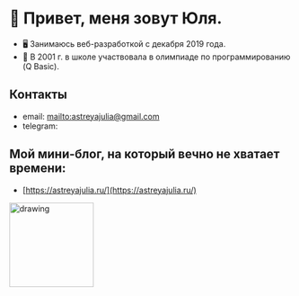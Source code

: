 # 👋 Привет, меня зовут Юля.
- 🖥️ Занимаюсь веб-разработкой с декабря 2019 года.
- 🧮 В 2001 г. в школе участвовала в олимпиаде по программированию (Q Basic).

<!---
AstreyaJulia/AstreyaJulia is a ✨ special ✨ repository because its `README.md` (this file) appears on your GitHub profile.
You can click the Preview link to take a look at your changes.
--->
## Контакты
* email: [mailto:astreyajulia@gmail.com](astreyajulia@gmail.com)
* telegram: 

## Мой мини-блог, на который вечно не хватает времени:
* [https://astreyajulia.ru/](https://astreyajulia.ru/)

<img src="https://habrastorage.org/r/w1560/storage3/b90/0bb/09d/b900bb09d77cbfe062946b13ce9bd3d1.png" alt="drawing" style="width:150px;"/>
